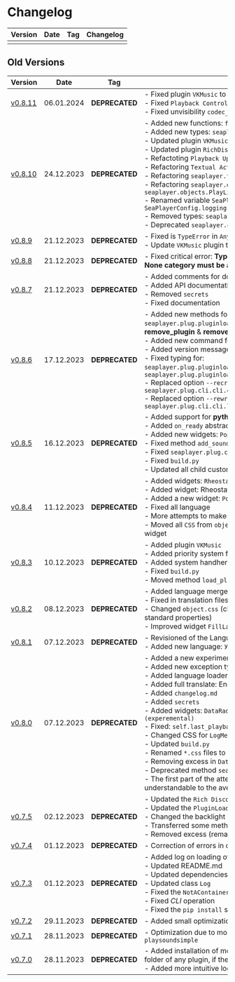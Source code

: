 # Changelog

| Version | Date | Tag | Changelog |
| ------- | ---- | --- | --------- |
| | | | |

## Old Versions

| Version | Date | Tag | Changelog |
| ------- | ---- | --- | --------- | 
| [v0.8.11](https://github.com/romanin-rf/SeaPlayer/releases/tag/v0.8.11) | 06.01.2024 | **DEPRECATED** | - Fixed plugin `VKMusic` to **v0.5.1**<br>- Fixed `Playback Control`<br>- Fixed unvisibility `codec_name` |
| [v0.8.10](https://github.com/romanin-rf/SeaPlayer/releases/tag/v0.8.10) | 24.12.2023 | **DEPRECATED** | - Added new functions: `functions.awrap`<br>- Added new types: `seaplayer.types.Enviroment`<br>- Updated plugin `VKMusic` to **v0.5.0**<br>- Updated plugin `RichDiscordStatus` to **v0.2.2**<br>- Refactoting `Playback Update Loop`<br>- Refactoring `Textual Actions`<br>- Refactoring `seaplayer.tcss`<br>- Refactoring `seaplayer.objects.MusicList` to `seaplayer.objects.PlayList`<br>- Renamed variable `SeaPlayerConfig.log_menu_enabled` to `SeaPlayerConfig.logging`<br>- Removed types: `seaplayer.types.MusicList`<br>- Deprecated `seaplayer.objects.InputField` |
| [v0.8.9](https://github.com/romanin-rf/SeaPlayer/releases/tag/v0.8.9) | 21.12.2023 | **DEPRECATED** | - Fixed is `TypeError` in `AnySound.from_url`<br>- Update `VKMusic` plugin to **v0.4.0** |
| [v0.8.8](https://github.com/romanin-rf/SeaPlayer/releases/tag/v0.8.8) | 21.12.2023 | **DEPRECATED** | - Fixed critical error: **TypeError: @deprecated decorator with non-None category must be applied to a class or callable, not <staticmethod object>** |
| [v0.8.7](https://github.com/romanin-rf/SeaPlayer/releases/tag/v0.8.7) | 21.12.2023 | **DEPRECATED** | - Added comments for documentation (not fully)<br>- Added API documentation (not fully)<br>- Removed `secrets`<br>- Fixed documentation |
| [v0.8.6](https://github.com/romanin-rf/SeaPlayer/releases/tag/v0.8.6) | 17.12.2023 | **DEPRECATED** | - Added new methods for `seaplayer.plug.pluginloader.PluginLoaderConfigManager`: **remove_plugin** & **remove_plugin_by_name_id**<br>- Added new command for `seaplug`: **unload**<br>- Added version message for `seaplug`<br>- Fixed typing for: `seaplayer.plug.pluginloader.PluginLoader.search_plugins_paths` & `seaplayer.plug.pluginloader.PluginLoader.aio_search_plugins_paths`<br>- Replaced option `--recreate` with `--overwrite` in `seaplayer.plug.cli.cli.creating`<br>- Replaced option `--rewrite` with `--overwrite` in `seaplayer.plug.cli.cli.loading` |
| [v0.8.5](https://github.com/romanin-rf/SeaPlayer/releases/tag/v0.8.5) | 16.12.2023 | **DEPRECATED** | - Added support for **python3.8**<br>- Added `on_ready` abstract methods for plugins<br>- Added new widgets: `PopUpWindow`, `WaitButton`<br>- Fixed method `add_sounds_to_list`<br>- Fixed `seaplayer.plug.cli`<br>- Fixed `build.py`<br>- Updated all child custom modules |
| [v0.8.4](https://github.com/romanin-rf/SeaPlayer/releases/tag/v0.8.4) | 11.12.2023 | **DEPRECATED** | - Added widgets: `Rheostat`, `ClickableLabel`<br>- Added widget: Rheostat<br>- Added a new widget: `PopUp`<br>- Fixed all language<br>- More attempts to make `Confiturate` screen clearer<br>- Moved all `CSS` from `objects.tcss` to `DEFAULT_CSS` separately for each widget |
| [v0.8.3](https://github.com/romanin-rf/SeaPlayer/releases/tag/v0.8.3) | 10.12.2023 | **DEPRECATED** | - Added plugin `VKMusic`<br>- Added priority system for codecs<br>- Added system handhers of value<br>- Fixed `build.py`<br>- Moved method `load_plugin_info` in `seaplayer.plug.pluginloader` |
| [v0.8.2](https://github.com/romanin-rf/SeaPlayer/releases/tag/v0.8.2) | 08.12.2023 | **DEPRECATED** | - Added language merge (for translating plugins)<br>- Fixed in translation files (`Log Menu Enable` -> `Logging` )<br>- Changed `object.css` (classes will no longer be used to specify standard properties)<br>- Improved widget `FillLabel` |
| [v0.8.1](https://github.com/romanin-rf/SeaPlayer/releases/tag/v0.8.1) | 07.12.2023 | **DEPRECATED** | - Revisioned of the LanguageLoader<br>- Added new language: `Українська` |
| [v0.8.0](https://github.com/romanin-rf/SeaPlayer/releases/tag/v0.8.0) | 07.12.2023 | **DEPRECATED** | - Added a new experimental `PopUp` widget (pop-up window)<br>- Added new exception type `Error`<br>- Added language loader system<br>- Added full translate: English, Русский<br>- Added `changelog.md`<br>- Added `secrets`<br>- Added widgets: `DataRadioButton`, `ClikableButton` and `Rheostat (experemental)`<br>- Fixed: `self.last_playback_status` not is int<br>- Changed CSS for `LogMenu`<br>- Updated `build.py`<br>- Renamed `*.css` files to `.tcss`<br>- Removing excess in `DataOptions` (from past updates)<br>- Deprecated method `seaplayer.functions.check_status`<br>- The first part of the attempts to make the `Configurate Screen` understandable to the average user |
| [v0.7.5](https://github.com/romanin-rf/SeaPlayer/releases/tag/v0.7.5) | 02.12.2023 | **DEPRECATED** | - Updated the `Rich Discord Status` plugin (v0.2.1)<br>- Updated the `PluginLoader` (v0.3.0)<br>- Changed the backlight in the logs<br>- Transferred some methods to `functions.py`<br>- Removed excess (remaining from other updates) |
| [v0.7.4](https://github.com/romanin-rf/SeaPlayer/releases/tag/v0.7.4) | 01.12.2023 | **DEPRECATED** | - Correction of errors in custom modules |
| [v0.7.3](https://github.com/romanin-rf/SeaPlayer/releases/tag/v0.7.3) | 01.12.2023 | **DEPRECATED** | - Added log on loading of `SeaPlayer`<br>- Updated README.md<br>- Updated dependencies<br>- Updated class `Log`<br>- Fixed the `NotAContainer` bug<br>- Fixed *CLI* operation<br>- Fixed the `pip install` startup error |
| [v0.7.2](https://github.com/romanin-rf/SeaPlayer/releases/tag/v0.7.2) | 29.11.2023 | **DEPRECATED** | - Added small optimizations |
| [v0.7.1](https://github.com/romanin-rf/SeaPlayer/releases/tag/v0.7.1.post1) | 28.11.2023 | **DEPRECATED** | - Optimization due to more transplanting to a newer version of `playsoundsimple` |
| [v0.7.0](https://github.com/romanin-rf/SeaPlayer/releases/tag/v0.7.0) | 28.11.2023 | **DEPRECATED** | - Added installation of modules from a file `requirements.txt` in the folder of any plugin, if there is one<br>- Added more intuitive logging |
